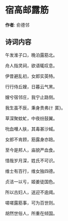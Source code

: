 # 宿高邮露筋

**作者**: 俞德邻

## 诗词内容

午发淮子口，晚泊露筋北。

舟人指灵祠，欲语辄叹息。

伊昔避乱初，女郎实英特。

行行侍丘嫂，日暮云气黑。

嫂兮宿邻庄，我宁止路侧。

我生虽不辰，秉身贵弗{忄匿}。

草深聚蚊虻，中夜纷鼓翼。

吮血噆人肤，其毒甚沙蜮。

女郎不肯顾，筋露身亦踣。

至今是邦人，庙貌严血食。

惜哉岁月深，姓氏不可识。

维士有百行，维女独四德。

贞洁一以亏，姬姜徒国色。

所以古妇人，送迎不逾阈。

嗟嗟露筋事，可为百世则。

胡然世俗人，所重在倾国。

